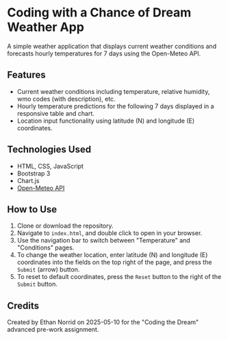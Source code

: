 # Coding with a Chance of Dream Weather App

A simple weather application that displays current weather conditions and forecasts hourly temperatures
for 7 days using the Open-Meteo API.

## Features
- Current weather conditions including temperature, relative humidity, wmo codes (with description), etc.
- Hourly temperature predictions for the following 7 days displayed in a responsive table and chart.
- Location input functionality using latitude (N) and longitude (E) coordinates.

## Technologies Used
- HTML, CSS, JavaScript
- Bootstrap 3
- Chart.js
- [Open-Meteo API](https://open-meteo.com/)

## How to Use
1. Clone or download the repository.
2. Navigate to `index.html`, and double click to open in your browser.
3. Use the navigation bar to switch between "Temperature" and "Conditions" pages.
4. To change the weather location, enter latitude (N) and longitude (E) coordinates into the fields
    on the top right of the page, and press the `Submit` (arrow) button.
5. To reset to default coordinates, press the `Reset` button to the right of the `Submit` button.

## Credits
Created by Ethan Norrid on 2025-05-10 for the "Coding the Dream" advanced pre-work assignment.

